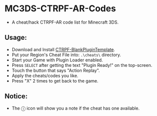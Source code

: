 # MC3DS-CTRPF-AR-Codes
- A cheat/hack CTRPF-AR code list for Minecraft 3DS.

## Usage:
- Download and Install [CTRPF-BlankPluginTemplate](https://github.com/PabloMK7/CTRPluginFramework-BlankTemplate/releases/tag/v0.8.0).
- Put your Region's Cheat File into: `.\cheats\` directory.
- Start your Game with Plugin Loader enabled.
- Press `SELECT` after getting the text "Plugin Ready!" on the top-screen.
- Touch the button that says "Action Replay".
- Apply the cheats/codes you like.
- Press "X" 2 times to get back to the game.

## Notice:
- The ⓘ icon will show you a note if the cheat has one available.
